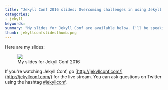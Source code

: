 ```yaml
---
title: "Jekyll Conf 2016 slides: Overcoming challenges in using Jekyll for Tech Docs"
categories:
- jekyll
keywords: 
summary: "My slides for Jekyll Conf are available below. I'll be speaking at 4pm PST for about 30 minutes. In this presentation, I'll talk about the various challenges I've had in using Jekyll for technical documentation. I explain my attempts to overcome requirements with everything from conditional filtering to generating PDFs, publishing across different environments, re-using content across projects, templatizing notes and alerts, and more."
thumb: jekyllconfslidesthumb.png
---
```


Here are my slides: 

<figure><a href="http://idratherbewriting.com/files/jekyllwritetechdocslikehacker/"><img src="{{ "/images/jekyllconfslides.png" | prepend: site.baseurl }}"/></a><figcaption>My slides for Jekyll Conf 2016</figcaption></figure>

If you're watching Jekyll Conf, go [http://jekyllconf.com/](http://jekyllconf.com/) for the live stream. You can ask questions on Twitter using the hashtag [#jekyllconf](https://twitter.com/search?q=%23jekyllconf&src=typd).